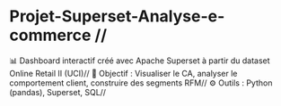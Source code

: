 # Projet-Superset-Analyse-e-commerce //
📊 Dashboard interactif créé avec Apache Superset à partir du dataset Online Retail II (UCI)//
🎯 Objectif : Visualiser le CA, analyser le comportement client, construire des segments RFM//
⚙️ Outils : Python (pandas), Superset, SQL//
